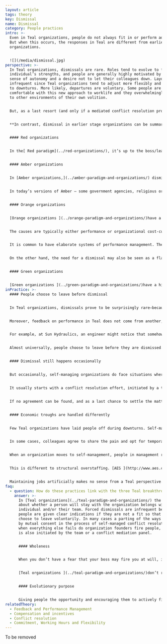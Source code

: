 ```yaml
---
layout: article
tags: theory
key: Dismissal
name: Dismissal
category: People practices
intro: >-
  Even in Teal organizations, people do not always fit in or perform adequately.
  But when this occurs, the responses in Teal are different from earlier stage
  organizations.


  ![](/media/dismissal.jpg)
perspective: >-
  In Teal organizations, dismissals are rare. Roles tend to evolve to fit an
  individual’s strengths, and people are generally highly motivated by both a
  sense of autonomy and a desire not to let their colleagues down. Layoffs are
  infrequent since Teal organizations tend to adjust more flexibly and rapidly
  to downturns. More likely, departures are voluntary. Some people are not
  comfortable with this new approach to worklife and they overwhelmingly return
  to other environments of their own volition.


  But, as a last resort (and only if a mediated conflict resolution process is unsuccessful), dismissal can occur. When it does, the associated emotions are embraced. People and choices are respected. Support is provided. And departure is treated as a learning opportunity, for both parties.


  **In contrast, dismissal in earlier stage organizations can be summarized as follows:**


  #### Red organizations


  In the[ Red paradigm](../red-organizations/), it’s up to the boss/leader to decide who to fire or keep. Formal processes are not necessary. Voluntary departures may be seen as betrayal.


  #### Amber organizations


  In [Amber organizations,](../amber-paradigm-and-organizations/) dismissals often follow a lapse of discipline, or a violation of the rules. The consequences may be well defined. For example, a first offense (perhaps arriving late) might mean suspension for a day. Repeated offense might result in dismissal.


  In today’s versions of Amber — some government agencies, religious organizations, public schools, the military, etc. — extended (even lifetime) employment is the norm. These long relationships may extend to social circles. The possibility of dismissal carries the threat, not only of the loss of a job, but also of the associated social fabric. Those feeling unfulfilled in an Amber organizations face a painful choice.


  #### Orange organizations


  [Orange organizations ](../orange-paradigm-and-organizations/)have a wide range of practices for dismissals. Authority commonly lies with the boss (maybe after HR approval or counseling).


  The causes are typically either performance or organizational cost-cutting/strategic redirection. Rarely is there implicit or contractual understanding that employment is guaranteed.


  It is common to have elaborate systems of performance management. Then, dismissal can follow when attempts to lift below-par performance have failed.


  On the other hand, the need for a dismissal may also be seen as a flaw in the hiring process. In part, this is because the cost of hiring someone who later proves to be unsatisfactory is high. . Severance packages are not uncommon. Sometimes, assistance in finding a new job is offered. Orange organizations may have quite progressive dismissal practices.


  #### Green organizations


  [Green organizations ](../green-paradigm-and-organizations/)have a high tolerance for individual differences and are likelier to look for an alternative to letting people go. People who do not conform to the community rules and values may feel marginalized, and leave as a result. Otherwise, dismissal practices are similar to the Orange paradigm.
inPractice: >-
  #### People choose to leave before dismissal


  In Teal organizations, dismissals prove to be surprisingly rare—because of the in-built flexibility. Self-management means people can customize a job at which they excel. A person with “performance issues” might shed one or more roles in which she is not strong and take up others that better match her skills, interests, and talents. In traditional workplaces, where a job is well defined, there is usually less flexibility.


  Moreover, feedback on performance in Teal does not come from another, remote level (like a boss or HR). It comes from colleagues. There is much less reason to find fault with their feelings about your performance. These are the people you need to work with everyday. If this feels awkward, you can take an adult decision to move on.


  For example, at Sun Hydraulics, an engineer might notice that somehow little work comes his way — few colleagues invite him to join their projects, or solicit his advice. At Buurtzorg, a nurse will feel in her interactions with colleagues that she doesn’t fit the team, or that self-management doesn’t suit her after all. About 25 nurses elect to leave each month for that reason (while 250 nurses join every month).


  Almost universally, people choose to leave before they are dismissed. And almost always the departure happens by mutual consent, and on a friendly basis. This does not change the fact that on a personal level the process can be painful. The self-managing context helps people realize that no one is to blame; that they are perhaps not meant for this kind of work.


  #### Dismissal still happens occasionally


  But occasionally, self-managing organizations do face situations where they need to part ways with people who don’t fit. Perhaps someone breaches company values, or systematically fails to follow the advice process (in many Teal organizations, failing to follow the advice process is the only “fireable” offense). In both of these cases, the fundamental fabric of self-management may be threatened. These situations don’t rely on a hierarchy for action, but on peer-based mechanisms.


  It usually starts with a conflict resolution effort, initiated by a team or an individual. They talk with the person in question and try to find a mutually agreeable solution. If this fails, they can call a mediator, or a panel, to facilitate resolution. In most cases, this brings resolution. In some cases, the person and the team decide on some mutual commitments and give it another go. In others, the person comes to see that trust is irrevocably broken and understands it is time to leave.


  If no agreement can be found, and as a last chance to settle the matter, the team may ask an owner/founder to mediate. In the rare cases where even that fails, the team can ask the founder to put an end to the person’s employment. This process, with some variations, is followed at [Buurtzorg ](http://www.buurtzorgnederland.com/)and [Morning Star](http://www.morningstarco.com/).


  #### Economic troughs are handled differently


  Few Teal organizations have laid people off during downturns. Self-managing organizations are exceedingly flexible and accumulate little overhead. They weather downturns better than traditional organizations. [FAVI ](http://www.favi.com/)and [Sun Hydraulics](http://www.sunhydraulics.com/), for example, have both withstood severe recessions (with revenue decreases of 30 to 50 percent) without layoffs.


  In some cases, colleagues agree to share the pain and opt for temporary pay reductions. From a Teal perspective, it would be improper to lay off colleagues just to boost profits for a few months if the overstaffing is deemed to be only temporary.


  When an organization moves to self-management, people in management roles are no longer needed. Zappos faced that situation and offered former managers substantial time and assistance to find new roles where they could add value. They also offered all employees a generous severance payment if they did not feel fully committed to the new organization. ^\[Quartz's article "Internal Memo: Zappos is offering severance to employees who aren’t all in with Holacracy"].


  This is different to structural overstaffing. [AES ](http://www.aes.com/)faced this many times with power plants it bought in Eastern Europe, Asia, Latin America, and Africa. In some cases, the previous government owners had used the plants to create artificial jobs. After acquisition, AES swiftly reduced the number of employees, mainly via a generous voluntary severance program. Only rarely were people asked to leave. In Panama, AES created a loan fund for employees who took the package. This helped many to start new businesses.


  Maintaining jobs artificially makes no sense from a Teal perspective. A concern about job security is partly inspired by fear. It neglects the truth that everything changes. It dismisses the possibility that a person whose talents are wasted in an overstaffed organization might find a better way to express his gifts where they are needed. Life is continuously unfolding; dismissals and even layoffs can be part of that unfolding, although they are rare in self-managed structures.
faq:
  - question: How do these practices link with the three Teal breakthroughs?
    answer: >-
      In [Teal organizations](../teal-paradigm-and-organizations/) the decision
      about whether a person will stay with the organization belongs with that
      individual and/or their team. Forced dismissals are infrequent because
      people are given clear indications if they are not a fit so that they can
      choose to leave voluntarily. In many cases a parting of the ways happens
      by mutual consent in the process of self-managed conflict resolution. Only
      when everything else fails do organization founders fire people, but this
      is also initiated by the team or a conflict mediation panel.


      #### Wholeness


      When you don’t have a fear that your boss may fire you at will, it’s easier to show up fully at work. If you’re not being judged and do not depend on adhering to a set of rules to stay in the job, you tend to bring your whole self to the workplace.


      [Teal organizations ](../teal-paradigm-and-organizations/)don’t reduce dismissals to cold, contractual transactions that avoid dealing with the emotions and pain. Instead, they accept and work with those human issues to turn departures into a learning experiences that can meaningfully enhance the person’s and the organization’s future path. 


      #### Evolutionary purpose


      Giving people the opportunity and encouraging them to actively find a new role in the company when they are not performing well or when their current role is no longer needed contributes to the organization’s ability to listen and understand what it is trying to become, to fulfill its [evolutionary purpose](../evolutionary-purpose/).
relatedTheory:
  - Feedback and Performance Management
  - Compensation and incentives
  - Conflict resolution
  - Commitment, Working Hours and Flexibility
---
```

To be removed